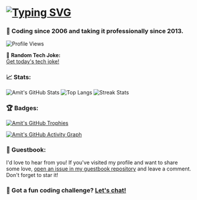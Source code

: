 # [![Typing SVG](https://readme-typing-svg.demolab.com?font=Fira+Code&size=32&pause=1000&width=435&lines=Hi+%F0%9F%91%8B%2C+I'm+Amit+Singh)](https://git.io/typing-svg)

### 🚀 Coding since 2006 and taking it professionally since 2013.

![Profile Views](https://komarev.com/ghpvc/?username=amitksingh1490&label=Profile%20views&color=0e75b6&style=tokyonight)

🎉 **Random Tech Joke:**  
[Get today's tech joke!](https://v2.jokeapi.dev/joke/Programming?blacklistFlags=nsfw,religious,racist,sexist&type=single)


### 📈 Stats:
![Amit's GitHub Stats](https://github-readme-stats.vercel.app/api?username=amitksingh1490&show_icons=true&locale=en&theme=tokyonight&hide_border=true&card_width=475)
![Top Langs](https://github-readme-stats.vercel.app/api/top-langs?username=amitksingh1490&show_icons=true&locale=en&layout=compact&theme=tokyonight&hide_border=true&card_width=475)
![Streak Stats](https://streak-stats.demolab.com?user=amitksingh1490&theme=tokyonight&hide_border=true&date_format=j%20M%5B%20Y%5D&card_width=475)

### 🏆 Badges:
[![Amit's GitHub Trophies](https://github-profile-trophy.vercel.app/?username=amitksingh1490&column=-1&theme=tokyonight&no-frame=true&margin-w=10&margin-h=10)](https://github.com/ryo-ma/github-profile-trophy)

[![Amit's GitHub Activity Graph](https://github-readme-activity-graph.vercel.app/graph?username=amitksingh1490&theme=tokyo-night&hide_border=true)](https://github.com/ashutosh00710/github-readme-activity-graph)

### 💌 Guestbook:
I'd love to hear from you! If you've visited my profile and want to share some love, [open an issue in my guestbook repository](https://github.com/amitksingh1490/amitksingh1490) and leave a comment. Don't forget to star it!


### 💬 Got a fun coding challenge? [Let's chat!](https://twitter.com/amitksingh1490)
